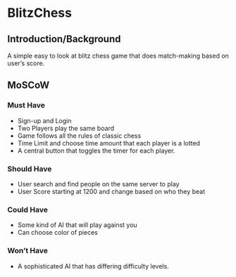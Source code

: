 # BlitzChess

## Introduction/Background
A simple easy to look at blitz chess game that does match-making based on user’s score.


## MoSCoW

### Must Have
- Sign-up and Login
- Two Players play the same board 
- Game follows all the rules of classic chess
- Time Limit and choose time amount that each player is a lotted 
- A central button that toggles the timer for each player.

### Should Have
- User search and find people on the same server to play
- User Score starting at 1200 and change based on who they beat

### Could Have
- Some kind of AI that will play against you
- Can choose color of pieces

### Won’t Have
- A sophisticated AI that has differing difficulty levels.
